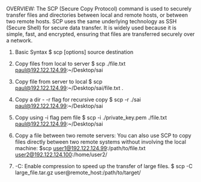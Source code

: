 
OVERVIEW:
The SCP (Secure Copy Protocol) command is used to securely transfer files and directories between local and remote hosts, or between two remote hosts. SCP uses the same underlying technology as SSH (Secure Shell) for secure data transfer. It is widely used because it is simple, fast, and encrypted, ensuring that files are transferred securely over a network.


1. Basic Syntax 
$ scp [options] source destination

2. Copy files from local to server
$ scp ./file.txt paul@192.122.124.99:~/Desktop/sai

3. Copy file from server to local
$ scp paul@192.122.124.99:~/Desktop/sai/file.txt .

4. Copy a dir - -r flag for recursive copy
$ scp -r ./sai paul@192.122.124.99:~/Desktop/sai

5. Copy using -i flag pem file
$ scp -i ./private_key.pem ./file.txt paul@192.122.124.99:~/Desktop/sai

6. Copy a file between two remote servers: You can also use SCP to copy files directly between two remote systems without involving the local machine:
$scp user1@192.122.124.99:/path/to/file.txt user2@192.122.124.100:/home/user2/

7. -C: Enable compression to speed up the transfer of large files.
$ scp -C large_file.tar.gz user@remote_host:/path/to/target/

